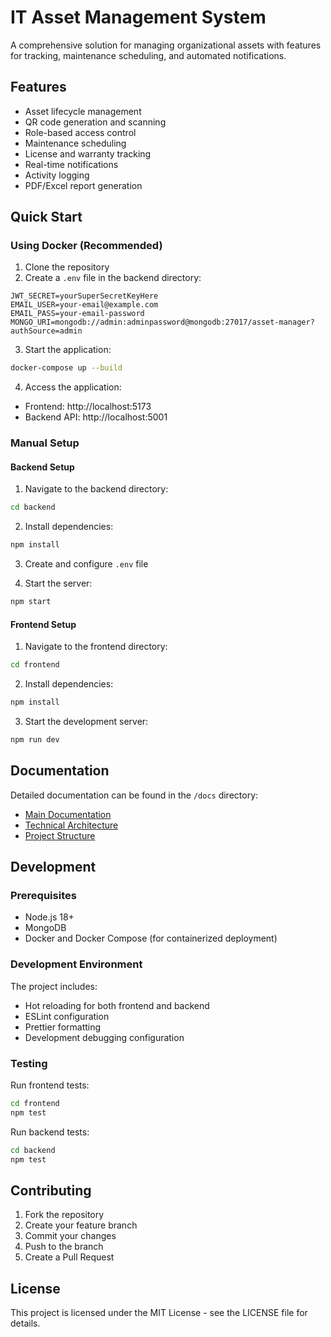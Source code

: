 # IT Asset Management System

A comprehensive solution for managing organizational assets with features for tracking, maintenance scheduling, and automated notifications.

## Features

- Asset lifecycle management
- QR code generation and scanning
- Role-based access control
- Maintenance scheduling
- License and warranty tracking
- Real-time notifications
- Activity logging
- PDF/Excel report generation

## Quick Start

### Using Docker (Recommended)

1. Clone the repository
2. Create a `.env` file in the backend directory:
```env
JWT_SECRET=yourSuperSecretKeyHere
EMAIL_USER=your-email@example.com
EMAIL_PASS=your-email-password
MONGO_URI=mongodb://admin:adminpassword@mongodb:27017/asset-manager?authSource=admin
```

3. Start the application:
```bash
docker-compose up --build
```

4. Access the application:
- Frontend: http://localhost:5173
- Backend API: http://localhost:5001

### Manual Setup

#### Backend Setup
1. Navigate to the backend directory:
```bash
cd backend
```

2. Install dependencies:
```bash
npm install
```

3. Create and configure `.env` file

4. Start the server:
```bash
npm start
```

#### Frontend Setup
1. Navigate to the frontend directory:
```bash
cd frontend
```

2. Install dependencies:
```bash
npm install
```

3. Start the development server:
```bash
npm run dev
```

## Documentation

Detailed documentation can be found in the `/docs` directory:

- [Main Documentation](docs/README.md)
- [Technical Architecture](docs/technical-architecture.md)
- [Project Structure](docs/structure.md)

## Development

### Prerequisites
- Node.js 18+
- MongoDB
- Docker and Docker Compose (for containerized deployment)

### Development Environment
The project includes:
- Hot reloading for both frontend and backend
- ESLint configuration
- Prettier formatting
- Development debugging configuration

### Testing
Run frontend tests:
```bash
cd frontend
npm test
```

Run backend tests:
```bash
cd backend
npm test
```

## Contributing

1. Fork the repository
2. Create your feature branch
3. Commit your changes
4. Push to the branch
5. Create a Pull Request

## License

This project is licensed under the MIT License - see the LICENSE file for details.

